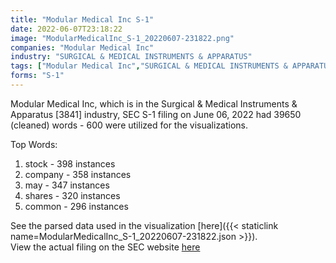 ```yaml
---
title: "Modular Medical Inc S-1"
date: 2022-06-07T23:18:22
image: "ModularMedicalInc_S-1_20220607-231822.png"
companies: "Modular Medical Inc"
industry: "SURGICAL & MEDICAL INSTRUMENTS & APPARATUS"
tags: ["Modular Medical Inc","SURGICAL & MEDICAL INSTRUMENTS & APPARATUS","06-06-2022","S-1"]
forms: "S-1"
---
```

Modular Medical Inc, which is in the Surgical & Medical Instruments & Apparatus [3841] industry, SEC S-1 filing on June 06, 2022 had 39650 (cleaned) words - 600 were utilized for the visualizations.

Top Words:
1. stock - 398 instances
2. company - 358 instances
3. may - 347 instances
4. shares - 320 instances
5. common - 296 instances


See the parsed data used in the visualization [here]({{< staticlink name=ModularMedicalInc_S-1_20220607-231822.json >}}).  
View the actual filing on the SEC website [here](https://www.sec.gov/Archives/edgar/data/1074871/0001019056-22-000444.txt)